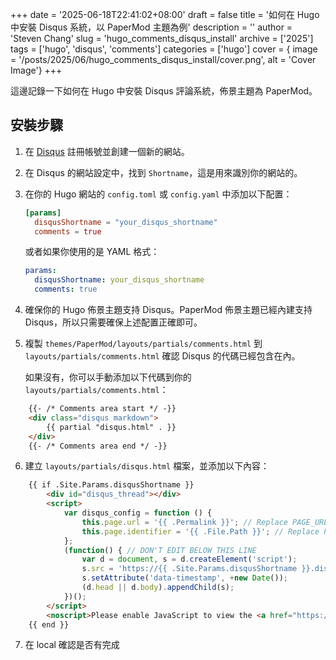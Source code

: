 +++
date = '2025-06-18T22:41:02+08:00'
draft = false
title = '如何在 Hugo 中安裝 Disqus 系統，以 PaperMod 主題為例'
description = ''
author = 'Steven Chang'
slug = 'hugo_comments_disqus_install'
archive = ['2025']
tags = ['hugo', 'disqus', 'comments']
categories = ['hugo']
cover = { image = '/posts/2025/06/hugo_comments_disqus_install/cover.png', alt = 'Cover Image'}
+++

這邊記錄一下如何在 Hugo 中安裝 Disqus 評論系統，佈景主題為 PaperMod。

## 安裝步驟

1. 在 [Disqus](https://disqus.com/) 註冊帳號並創建一個新的網站。
2. 在 Disqus 的網站設定中，找到 `Shortname`，這是用來識別你的網站的。
3. 在你的 Hugo 網站的 `config.toml` 或 `config.yaml` 中添加以下配置：

   ```toml
   [params]
     disqusShortname = "your_disqus_shortname"
     comments = true
   ```

   或者如果你使用的是 YAML 格式：

   ```yaml
   params:
     disqusShortname: your_disqus_shortname
     comments: true
   ```
4. 確保你的 Hugo 佈景主題支持 Disqus。PaperMod 佈景主題已經內建支持 Disqus，所以只需要確保上述配置正確即可。
5. 複製 `themes/PaperMod/layouts/partials/comments.html` 到 `layouts/partials/comments.html` 確認 Disqus 的代碼已經包含在內。

   如果沒有，你可以手動添加以下代碼到你的 `layouts/partials/comments.html`：

```html
    {{- /* Comments area start */ -}}
    <div class="disqus markdown">
        {{ partial "disqus.html" . }}
    </div>
    {{- /* Comments area end */ -}}
```

6. 建立 `layouts/partials/disqus.html` 檔案，並添加以下內容：

```html
    {{ if .Site.Params.disqusShortname }}
        <div id="disqus_thread"></div>
        <script>
            var disqus_config = function () {
                this.page.url = '{{ .Permalink }}'; // Replace PAGE_URL with your page's canonical URL variable
                this.page.identifier = '{{ .File.Path }}'; // Replace PAGE_IDENTIFIER with your page's unique identifier variable
            };
            (function() { // DON'T EDIT BELOW THIS LINE
                var d = document, s = d.createElement('script');
                s.src = 'https://{{ .Site.Params.disqusShortname }}.disqus.com/embed.js';
                s.setAttribute('data-timestamp', +new Date());
                (d.head || d.body).appendChild(s);
            })();
        </script>
        <noscript>Please enable JavaScript to view the <a href="https://disqus.com/?ref_noscript">comments powered by Disqus.</a></noscript>
    {{ end }}
```

7. 在 local 確認是否有完成